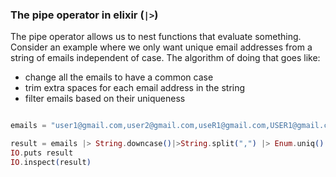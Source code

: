 ### The pipe operator in elixir (`|>`)

The pipe operator allows us to nest functions that evaluate something. Consider an example where we only want unique email addresses from a string of emails independent of case. The algorithm of doing that goes like:

- change all the emails to have a common case
- trim extra spaces for each email address in the string
- filter emails based on their uniqueness

```exs

emails = "user1@gmail.com,user2@gmail.com,useR1@gmail.com,USER1@gmail.com"

result = emails |> String.downcase()|>String.split(",") |> Enum.uniq()
IO.puts result
IO.inspect(result)

```
